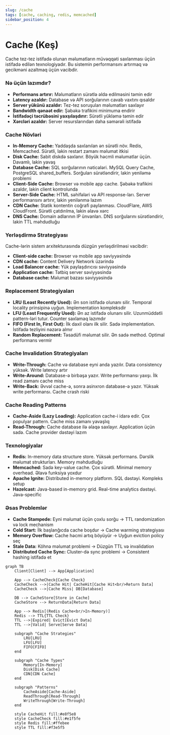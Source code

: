 ```yaml
---
slug: /cache
tags: [cache, caching, redis, memcached]
sidebar_position: 4
---
```


# Cache (Keş)
Cache tez-tez istifadə olunan məlumatların müvəqqəti saxlanması üçün istifadə edilən texnologiyadır. Bu sistemin performansını artırmaq və gecikməni azaltmaq üçün vacibdir.

### Nə üçün lazımdır?
- **Performans artırır:** Məlumatların sürətlə əldə edilməsini təmin edir
- **Latency azaldır:** Database və API sorğularının cavab vaxtını qısaldır
- **Server yükünü azaldır:** Tez-tez soruşulan məlumatları saxlayır
- **Bandwidth qənaət edir:** Şəbəkə trafikini minimuma endirir
- **İstifadəçi təcrübəsini yaxşılaşdırır:** Sürətli yükləmə təmin edir
- **Xərcləri azaldır:** Server resurslarından daha səmərəli istifadə

### Cache Növləri
- **In-Memory Cache:** Yaddaşda saxlanılan ən sürətli növ. Redis, Memcached. Sürətli, lakin restart zamanı məlumat itkisi
- **Disk Cache:** Sabit diskdə saxlanır. Böyük həcmli məlumatlar üçün. Davamlı, lakin yavaş
- **Database Cache:** SQL sorğularının nəticələri. MySQL Query Cache, PostgreSQL shared_buffers. Sorğuları sürətləndirir, lakin yeniləmə problemi
- **Client-Side Cache:** Browser və mobile app cache. Şəbəkə trafikini azaldır, lakin client kontrolunda
- **Server-Side Cache:** HTML səhifələri və API response-ları. Server performansını artırır, lakin yenilənmə lazım
- **CDN Cache:** Statik kontentin coğrafi paylanması. CloudFlare, AWS CloudFront. Sürətli çatdırılma, lakin əlavə xərc
- **DNS Cache:** Domain adlarının IP ünvanları. DNS sorğularını sürətləndirir, lakin TTL məhdudluğu

### Yerləşdirmə Strategiyası
Cache-lərin sistem arxitekturasında düzgün yerləşdirilməsi vacibdir:
- **Client-side cache:** Browser və mobile app səviyyəsində
- **CDN cache:** Content Delivery Network üzərində
- **Load Balancer cache:** Yük paylaşdırıcısı səviyyəsində
- **Application cache:** Tətbiq server səviyyəsində
- **Database cache:** Məlumat bazası səviyyəsində

### Replacement Strategiyaları
- **LRU (Least Recently Used):** Ən son istifadə olunanı silir. Temporal locality prinsipinə uyğun. Implementation kompleksdir
- **LFU (Least Frequently Used):** Ən az istifadə olunanı silir. Uzunmüddətli pattern-ləri tutur. Counter saxlamaq lazımdır
- **FIFO (First In, First Out):** İlk daxil olanı ilk silir. Sadə implementation. İstifadə tezliyini nəzərə almır
- **Random Replacement:** Təsadüfi məlumat silir. Ən sadə method. Optimal performans vermir

### Cache Invalidation Strategiyaları
- **Write-Through:** Cache və database eyni anda yazılır. Data consistency yüksək. Write latency artır
- **Write-Around:** Database-ə birbaşa yazır. Write performansı yaxşı. İlk read zamanı cache miss
- **Write-Back:** Əvvəl cache-ə, sonra asinxron database-ə yazır. Yüksək write performansı. Cache crash riski

### Cache Reading Patterns
- **Cache-Aside (Lazy Loading):** Application cache-i idarə edir. Çox populyar pattern. Cache miss zamanı yavaşlıq
- **Read-Through:** Cache database ilə əlaqə saxlayır. Application üçün sadə. Cache provider dəstəyi lazım

### Texnologiyalar
- **Redis:** In-memory data structure store. Yüksək performans. Dərslik məlumat strukturları. Memory məhdudluğu
- **Memcached:** Sadə key-value cache. Çox sürətli. Minimal memory overhead. Əlavə funksiya yoxdur
- **Apache Ignite:** Distributed in-memory platform. SQL dəstəyi. Kompleks setup
- **Hazelcast:** Java-based in-memory grid. Real-time analytics dəstəyi. Java-specific

### Əsas Problemlər
- **Cache Stampede:** Eyni məlumat üçün çoxlu sorğu → TTL randomization və lock mechanism
- **Cold Start:** İlk başlanğıcda cache boşdur → Cache warming strategiyası
- **Memory Overflow:** Cache həcmi artıq böyüyür → Uyğun eviction policy seç
- **Stale Data:** Köhnə məlumat problemi → Düzgün TTL və invalidation
- **Distributed Cache Sync:** Cluster-də sync problemi → Consistent hashing istifadə et

```mermaid
graph TB
    Client[Client] --> App[Application]
    
    App --> CacheCheck{Cache Check}
    CacheCheck -->|Cache Hit| CacheHit[Cache Hit<br/>Return Data]
    CacheCheck -->|Cache Miss| DB[Database]
    
    DB --> CacheStore[Store in Cache]
    CacheStore --> ReturnData[Return Data]
    
    App --> Redis[(Redis Cache<br/>In-Memory)]
    Redis --> TTL{TTL Check}
    TTL -->|Expired| Evict[Evict Data]
    TTL -->|Valid| Serve[Serve Data]
    
    subgraph "Cache Strategies"
        LRU[LRU]
        LFU[LFU]
        FIFO[FIFO]
    end
    
    subgraph "Cache Types"
        Memory[In-Memory]
        Disk[Disk Cache]
        CDN[CDN Cache]
    end
    
    subgraph "Patterns"
        CacheAside[Cache-Aside]
        ReadThrough[Read-Through]
        WriteThrough[Write-Through]
    end
    
    style CacheHit fill:#e8f5e8
    style CacheCheck fill:#e1f5fe
    style Redis fill:#ffebee
    style TTL fill:#f3e5f5
```